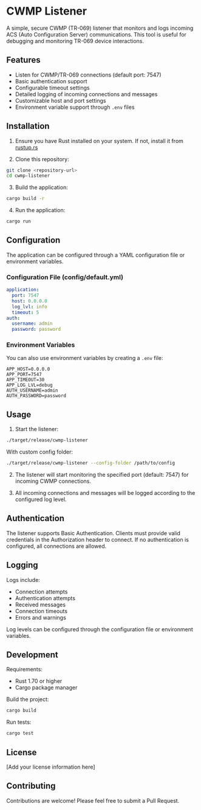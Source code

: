 # CWMP Listener

A simple, secure CWMP (TR-069) listener that monitors and logs incoming ACS (Auto Configuration Server) communications. This tool is useful for debugging and monitoring TR-069 device interactions.

## Features

- Listen for CWMP/TR-069 connections (default port: 7547)
- Basic authentication support
- Configurable timeout settings
- Detailed logging of incoming connections and messages
- Customizable host and port settings
- Environment variable support through `.env` files

## Installation

1. Ensure you have Rust installed on your system. If not, install it from [rustup.rs](https://rustup.rs/)

2. Clone this repository:
```bash
git clone <repository-url>
cd cwmp-listener
```

3. Build the application:
```bash
cargo build -r
```

4. Run the application:
```bash
cargo run
```

## Configuration

The application can be configured through a YAML configuration file or environment variables.

### Configuration File (config/default.yml)

```yaml
application:
  port: 7547
  host: 0.0.0.0
  log_lvl: info
  timeout: 5
auth:
  username: admin
  password: password
```

### Environment Variables

You can also use environment variables by creating a `.env` file:

```env
APP_HOST=0.0.0.0
APP_PORT=7547
APP_TIMEOUT=30
APP_LOG_LVL=debug
AUTH_USERNAME=admin
AUTH_PASSWORD=password
```

## Usage

1. Start the listener:

```bash
./target/release/cwmp-listener
```

With custom config folder:
```bash
./target/release/cwmp-listener --config-folder /path/to/config
```

2. The listener will start monitoring the specified port (default: 7547) for incoming CWMP connections.

3. All incoming connections and messages will be logged according to the configured log level.

## Authentication

The listener supports Basic Authentication. Clients must provide valid credentials in the Authorization header to connect. If no authentication is configured, all connections are allowed.

## Logging

Logs include:
- Connection attempts
- Authentication attempts
- Received messages
- Connection timeouts
- Errors and warnings

Log levels can be configured through the configuration file or environment variables.

## Development

Requirements:
- Rust 1.70 or higher
- Cargo package manager

Build the project:
```bash
cargo build
```

Run tests:
```bash
cargo test
```

## License

[Add your license information here]

## Contributing

Contributions are welcome! Please feel free to submit a Pull Request.
